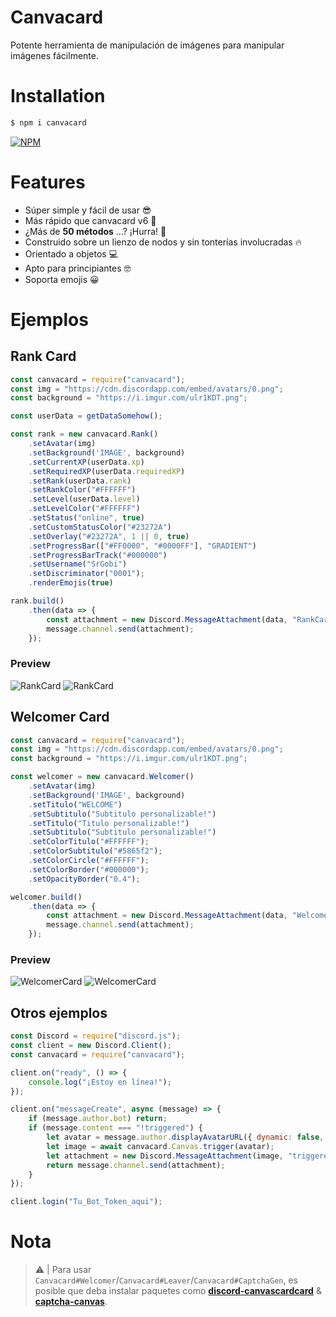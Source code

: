 # Canvacard
Potente herramienta de manipulación de imágenes para manipular imágenes fácilmente.

# Installation

```sh
$ npm i canvacard
```

[![NPM](https://nodei.co/npm/canvacard.png)](https://nodei.co/npm/canvacard/)

# Features
- Súper simple y fácil de usar 😎
- Más rápido que canvacard v6 🚀
- ¿Más de **50 métodos** ...? ¡Hurra! 🎉
- Construido sobre un lienzo de nodos y sin tonterías involucradas 🔥
- Orientado a objetos 💻
- Apto para principiantes 🤓
- Soporta emojis 😀

# Ejemplos
## Rank Card

```js
const canvacard = require("canvacard");
const img = "https://cdn.discordapp.com/embed/avatars/0.png";
const background = "https://i.imgur.com/ulr1KDT.png";

const userData = getDataSomehow();

const rank = new canvacard.Rank()
    .setAvatar(img)
    .setBackground('IMAGE', background)
    .setCurrentXP(userData.xp)
    .setRequiredXP(userData.requiredXP)
    .setRank(userData.rank)
    .setRankColor("#FFFFFF")
    .setLevel(userData.level)
    .setLevelColor("#FFFFFF")
    .setStatus("online", true)
    .setCustomStatusColor("#23272A")
    .setOverlay("#23272A", 1 || 0, true)
    .setProgressBar(["#FF0000", "#0000FF"], "GRADIENT")
    .setProgressBarTrack("#000000")
    .setUsername("SrGobi")
    .setDiscriminator("0001");
    .renderEmojis(true)

rank.build()
    .then(data => {
        const attachment = new Discord.MessageAttachment(data, "RankCard.png");
        message.channel.send(attachment);
    });
```

### Preview
![RankCard](https://i.imgur.com/fgqOnhH.png)
![RankCard](https://i.imgur.com/QBP7kO6.png)

## Welcomer Card

```js
const canvacard = require("canvacard");
const img = "https://cdn.discordapp.com/embed/avatars/0.png";
const background = "https://i.imgur.com/ulr1KDT.png";

const welcomer = new canvacard.Welcomer()
    .setAvatar(img)
    .setBackground('IMAGE', background)
    .setTitulo("WELCOME")
    .setSubtitulo("Subtitulo personalizable!")
    .setTitulo("Titulo personalizable!")
    .setSubtitulo("Subtitulo personalizable!")
    .setColorTitulo("#FFFFFF");
    .setColorSubtitulo("#5865f2");
    .setColorCircle("#FFFFFF");
    .setColorBorder("#000000");
    .setOpacityBorder("0.4");

welcomer.build()
    .then(data => {
        const attachment = new Discord.MessageAttachment(data, "WelcomerCard.png");
        message.channel.send(attachment);
    });
```

### Preview
![WelcomerCard](https://i.imgur.com/FrVcMdr.png)
![WelcomerCard](https://i.imgur.com/ulr1KDT.png)

## Otros ejemplos

```js
const Discord = require("discord.js");
const client = new Discord.Client();
const canvacard = require("canvacard");

client.on("ready", () => {
    console.log("¡Estoy en línea!");
});

client.on("messageCreate", async (message) => {
    if (message.author.bot) return;
    if (message.content === "!triggered") {
        let avatar = message.author.displayAvatarURL({ dynamic: false, format: 'png' });
        let image = await canvacard.Canvas.trigger(avatar);
        let attachment = new Discord.MessageAttachment(image, "triggered.gif");
        return message.channel.send(attachment);
    }
});

client.login("Tu_Bot_Token_aqui");
```

# Nota
> ⚠ | Para usar `Canvacard#Welcomer`/`Canvacard#Leaver`/`Canvacard#CaptchaGen`, es posible que deba instalar paquetes como **[discord-canvascardcard](https://www.npmjs.com/package/discord-canvascard)** & **[captcha-canvas](https://npmjs.com/package/captcha-canvas)**.
